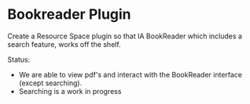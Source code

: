 # Bookreader Plugin

Create a Resource Space plugin so that IA BookReader which includes a search feature, works off the shelf.

Status: 
- We are able to view pdf's and interact with the BookReader interface (except searching).
- Searching is a work in progress